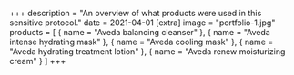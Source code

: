 +++
description = "An overview of what products were used in this sensitive protocol."
date = 2021-04-01
[extra]
image = "portfolio-1.jpg"
products = [
  { name = "Aveda balancing cleanser" }, 
  { name = "Aveda intense hydrating mask" }, 
  { name = "Aveda cooling mask" }, 
  { name = "Aveda hydrating treatment lotion" },
{ name = "Aveda renew moisturizing cream" }
]
+++